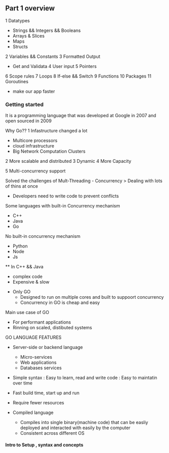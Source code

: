 Part 1 overview
--------------
 
1 Datatypes
  - Strings && Integers && Booleans
  - Arrays & Slices
  - Maps 
  - Structs
  
2 Variables && Constants
3 Formatted Output
  - Get and Validata
4 User input
5 Pointers

6 Scope rules
7 Loops
8 If-else && Switch 
9 Functions
10 Packages
11 Goroutines
   - make our app faster

### Getting started
It is a programming language that was developed at Google in 2007 and open sourced in 2009

Why Go??
 1 Infastructure changed a lot
   - Multicore processors
   - cloud infrastructure
   - Big Network Computation Clusters

2 More scalable and distributed
3 Dynamic
4 More Capacity

5 Multi-concurrency support

Solved the challenges of Mult-Threading - Concurrency > Dealing with lots of thins at once
  
  - Developers need to write code to prevent conflicts

Some languages with built-in Concurrency mechanism
 - C++
 - Java
 - Go

No built-in concurrency mechanism
 - Python
 - Node
 - Js

** In C++ && Java
  - complex code
  - Expensive & slow

* Only GO 
  - Designed to run on multiple cores and built to suppoort concurrency
  - Concurrency in GO is cheap and easy
  
Main use case of GO
 - For performant applications
 - Rinning on scaled, distibuted systems


GO LANGUAGE FEATURES
 - Server-side or backend language
   * Micro-services
   * Web applications
   * Databases services


 - Simple syntax : Easy to learn, read and write code : Easy to maintatin over time

 - Fast build time, start up and run
 - Require fewer resources
 - Compiled language    
   * Compiles into single binary(machine code) that can be easliy deployed and interacted with easily by the computer
   * Consistent across different OS

#### Intro to Setup , syntax and concepts

